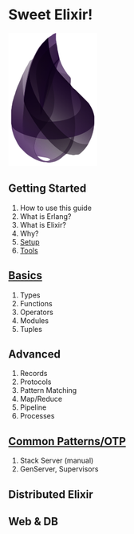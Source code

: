 # Sweet Elixir!

![elixir-lang][elixir-logo]

## Getting Started
1. How to use this guide
1. What is Erlang?
1. What is Elixir?
1. Why?
1. [Setup][setup]
1. [Tools][tools]

## [Basics][basics]
1. Types
1. Functions
1. Operators
1. Modules
1. Tuples

## Advanced
1. Records
1. Protocols
1. Pattern Matching
1. Map/Reduce
1. Pipeline
1. Processes

## [Common Patterns/OTP][otp]

1. Stack Server (manual)
1. GenServer, Supervisors

## Distributed Elixir

## Web & DB

[elixir-logo]: ./elixir-logo.png
[setup]: ./04-setup/docs/README.md
[tools]: ./06-tools/docs/README.md
[basics]: ./07-basics/docs/README.md
[otp]: ./10-otp/docs/README.md
